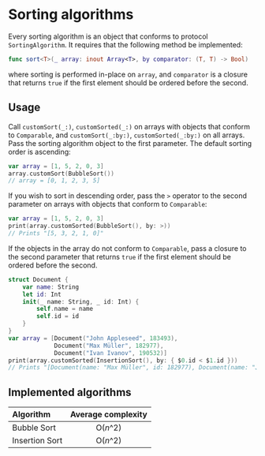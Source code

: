 #  Sorting algorithms

Every sorting algorithm is an object that conforms to protocol `SortingAlgorithm`. It requires that the following method be implemented:
```swift
func sort<T>(_ array: inout Array<T>, by comparator: (T, T) -> Bool)
```
where sorting is performed in-place on `array`, and `comparator` is a closure that returns `true` if the first element should be ordered before the second.

## Usage

Call `customSort(_:)`, `customSorted(_:)` on arrays with objects that conform to `Comparable`, and `customSort(_:by:)`, `customSorted(_:by:)` on all arrays. Pass the sorting algorithm object to the first parameter. The default sorting order is ascending:
```swift
var array = [1, 5, 2, 0, 3]
array.customSort(BubbleSort())
// array = [0, 1, 2, 3, 5]
```
If you wish to sort in descending order, pass the `>` operator to the second parameter on arrays with objects that conform to `Comparable`:
```swift
var array = [1, 5, 2, 0, 3]
print(array.customSorted(BubbleSort(), by: >))
// Prints "[5, 3, 2, 1, 0]"
```
If the objects in the array do not conform to `Comparable`, pass a closure to the second parameter that returns `true` if the first element should be ordered before the second.
```swift
struct Document {
    var name: String
    let id: Int
    init(_ name: String, _ id: Int) {
        self.name = name
        self.id = id
    }
}
var array = [Document("John Appleseed", 183493),
             Document("Max Müller", 182977),
             Document("Ivan Ivanov", 190532)]
print(array.customSorted(InsertionSort(), by: { $0.id < $1.id }))
// Prints "[Document(name: "Max Müller", id: 182977), Document(name: "John Appleseed", id: 183493), Document(name: "Ivan Ivanov", id: 190532)]"
```

## Implemented algorithms

Algorithm | Average complexity
:---------- | :---------------------:
Bubble Sort | O(*n*^2)
Insertion Sort | O(*n*^2)

